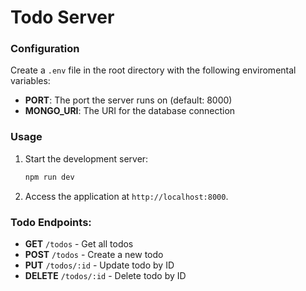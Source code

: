 # Todo Server

### Configuration

Create a `.env` file in the root directory with the following enviromental variables:

- **PORT**: The port the server runs on (default: 8000)
- **MONGO_URI**: The URI for the database connection

### Usage

1. Start the development server:

   ```bash
   npm run dev
   ```

2. Access the application at `http://localhost:8000`.

### Todo Endpoints:

- **GET** `/todos` - Get all todos
- **POST** `/todos` - Create a new todo
- **PUT** `/todos/:id` - Update todo by ID
- **DELETE** `/todos/:id` - Delete todo by ID
